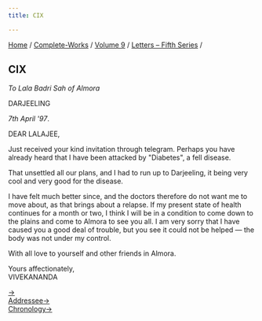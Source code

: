 ```yaml
---
title: CIX

---
```



[Home](../../../index.htm) / [Complete-Works](../../complete_works.htm)
/ [Volume 9](../volume_9_contents.htm) / [Letters – Fifth
Series](letters_fifth_series_contents.htm) /



## CIX

*To Lala Badri Sah of Almora*

DARJEELING

*7th April '97*.

DEAR LALAJEE,

Just received your kind invitation through telegram. Perhaps you have
already heard that I have been attacked by "Diabetes", a fell disease.

That unsettled all our plans, and I had to run up to Darjeeling, it
being very cool and very good for the disease.

I have felt much better since, and the doctors therefore do not want me
to move about, as that brings about a relapse. If my present state of
health continues for a month or two, I think I will be in a condition to
come down to the plains and come to Almora to see you all. I am very
sorry that I have caused you a good deal of trouble, but you see it
could not be helped — the body was not under my control.

With all love to yourself and other friends in Almora.

Yours affectionately,  
VIVEKANANDA

[→](110_badri_sah.htm)  
[Addressee→](110_badri_sah.htm)  
[Chronology→](../../volume_8/epistles_fourth_series/090_shashi.htm)



